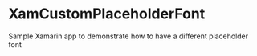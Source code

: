 # XamCustomPlaceholderFont
Sample Xamarin app to demonstrate how to have a different placeholder font
